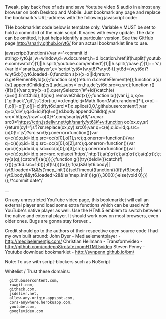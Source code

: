 Tweak, play back free of ads and save Youtube video & audio in almost any browser on both Desktop and Mobile. Just bookmark any page and replace the bookmark's URL-address with the following javascript code:

THe bookmarklet code below is template only. Variable v MUST be set to hold a commit id of the main script. It varies with every update. The date can be omitted, it just helps identify a particular version.
See the GitHub page http://snarly.github.io/yt6/ for an actual bookmarklet line to use.

javascript:(function(){var v='\<commit id string\>/yt6.js',w=window,d=w.document,h=d.location.href;if(h.split('youtube.com/watch')[1]||h.split('youtube.com/embed')[1]||h.split('/base.j')[1]=='s'){var id='snarls_player',e='script';yt6=(w.yt6)?w.yt6:{};yt6d=(w.yt6d)?w.yt6d:{};yt6.loaded=0;function s(x){x=x||id;return d.getElementById(x)};function c(e){return d.createElement(e)};function a(q){s().appendChild(q);s().add_subs='en,hu,de';yt6d.src=q.src};function r(){if(s()){var x;try{x=s().querySelector('#'+id)}catch(e){x=s().firstChild};if(x)s().removeChild(x)}};function b(){var i,j,o,x;o=['.githack','git','js'];for(j,x,i=o.length;i;j=Math.floor(Math.random()*i),x=o[--i],o[i]=o[j],o[j]=x);if(yt6d.src!=1)o.splice(0,0,'.githubusercontent');var q=c('div');q.id=id;if(q!=s())d.body.appendChild(q);var src='https://raw'+o[0]+'.com/snarly/yt6/'+v;var src0='https://cdn.jsdelivr.net/gh/snarly/yt6@'+v;function oc(ox,oy,sr){return(oy!='js')?sr.replace(ox,oy):src0};var q=c(e);q.id=id;q.src=(o[0]!='js')?src:src0;q.onerror=function(){var q=c(e);q.id=id;q.src=oc(o[0],o[1],src);q.onerror=function(){var q=c(e);q.id=id;q.src=oc(o[0],o[2],src);q.onerror=function(){var q=c(e);q.id=id;q.src=oc(o[0],o[3],src);q.onerror=function(){var q=c(e);q.id=id;q.src=src.replace('https','http')};a(q);r();};a(q);r();};a(q);r();};try{a(q);}catch(f){a(q)};};function g(){try{deldiv()}catch(f){r()};yt6d.src=1;b()};if(!s()){b()};if(s()&&(!yt6.body||(yt6.loaded>1&&!s('mep_init'))))setTimeout(function(){if(!yt6.body||(yt6.body&&yt6.loaded>2&&!s('mep_init')))g()},3000);}else{void 0};})();/\*commit date\*/


__

On any unrestricted YouTube video page, this bookmarklet will call an external player and load some extra functions which can be used with YouTube's native player as well. Use the HTML5 emblem to switch between the native and external player. It should work now on most browsers, even older ones. Bugs are gonna stay forever...


Credit should go to the authors of their respective open source code I had my own built around:
   John Dyer - Mediaelementplayer - http://mediaelementjs.com/
   Christian Heilmann - Transformvideo - http://github.com/codepo8/rotatezoomHTML5video
   Steven Penny - Youtube download bookmarklet - http://svnpenn.github.io/bm/   



Note: To use with script-blockers such as NoScript

Whitelist / Trust these domains:

      githubusercontent.com, 
      rawgit.com, 
      githack.com, 
      jsdelivr.net, 
      allow-any-origin.appspot.com, 
      cors-anywhere.herokuapp.com, 
      youtube.com, 
      googlevideo.com

